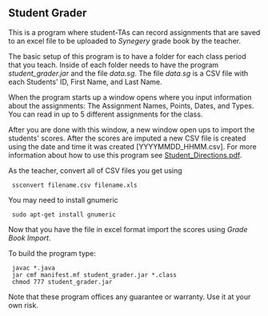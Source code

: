 ## Student Grader

This is a program where student-TAs can record assignments that are saved to an excel file to be uploaded to _Synegery_ grade book by the teacher.

The basic setup of this program is to have a folder for each class period that you teach. Inside of each folder needs to have the program _student_grader.jar_ and the file _data.sg_. The file _data.sg_ is a CSV file with each Students' ID, First Name, and Last Name.

When the program starts up a window opens where you input information about the assignments: The Assignment Names, Points, Dates, and Types. You can read in up to 5 different assignments for the class.

After you are done with this window, a new window open ups to import the students' scores. After the scores are imputed a new CSV file is created using the date and time it was created [YYYYMMDD_HHMM.csv]. For more information about how to use this program see [Student_Directions.pdf](./Student_Directions.pdf).

As the teacher, convert all of CSV files you get using
~~~
 ssconvert filename.csv filename.xls
~~~

You may need to install gnumeric

~~~
 sudo apt-get install gnumeric
~~~

Now that you have the file in excel format import the scores using _Grade Book Import_.

To build the program type:

~~~
 javac *.java
 jar cmf manifest.mf student_grader.jar *.class
 chmod 777 student_grader.jar
~~~

Note that these program offices any guarantee or warranty. Use it at your own risk.